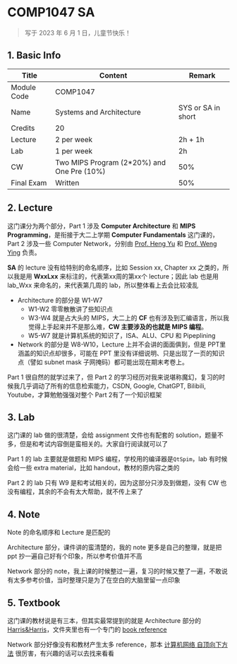 # COMP1047 SA

>   写于 2023 年 6 月 1 日，儿童节快乐！

## 1. Basic Info

| Title       | Content                                    | Remark             |
| ----------- | ------------------------------------------ | ------------------ |
| Module Code | COMP1047                                   |                    |
| Name        | Systems and Architecture                   | SYS or SA in short |
| Credits     | 20                                         |                    |
| Lecture     | 2 per week                                 | 2h + 1h            |
| Lab         | 1 per week                                 | 2h                 |
| CW          | Two MIPS Program (2*20%) and One Pre (10%) | 50%                |
| Final Exam  | Written                                    | 50%                |

## 2. Lecture

这门课分为两个部分，Part 1 涉及 **Computer Architecture** 和 **MIPS Programming**，是衔接于大二上学期 **Computer Fundamentals** 这门课的，Part 2 涉及一些 Computer Network，分别由 [Prof. Heng Yu](https://research.nottingham.edu.cn/en/persons/heng-yu) 和 [Prof. Weng Ying](https://research.nottingham.edu.cn/en/persons/ying-weng) 负责。

**SA** 的 lecture 没有给特别的命名顺序，比如 Session xx, Chapter xx 之类的，所以我是用 **WxxLxx** 来标注的，代表第xx周的第xx个 lecture；因此 lab 也是用 lab_Wxx 来命名的，来代表第几周的 lab，所以整体看上去会比较凌乱

-   Architecture 的部分是 W1-W7
    -   W1-W2 零零散散讲了些知识点
    -   W3-W4 就是占大头的 MIPS，大二上的 **CF** 也有涉及到汇编语言，所以我觉得上手起来并不是那么难，**CW 主要涉及的也就是 MIPS 编程**。
    -   W5-W7 就是计算机系统的知识了，ISA、ALU、CPU 和 Pipeplining
-   Network 的部分是 W8-W10，Lecture 上并不会讲的面面俱到，但是 PPT里涵盖的知识点却很多，可能在 PPT 里没有详细说明、只是出现了一页的知识点（譬如 subnet mask 子网掩码）都可能出现在期末考卷上。

Part 1 很自然的就学过来了，但 Part 2 的学习经历对我来说堪称魔幻，复习的时候我几乎调动了所有的信息检索能力，CSDN, Google, ChatGPT, Bilibili, Youtube，才算勉勉强强对整个 Part 2有了一个知识框架

## 3. Lab

这门课的 lab 做的很清楚，会给 assignment 文件也有配套的 solution，题量不多，但是和考试内容倒是蛮相关的。大家自行阅读就可以了

Part 1 的 lab 主要就是做题和 MIPS 编程，学校用的编译器是`QtSpim`，lab 有时候会给一些 extra material，比如 handout，教材的原内容之类的

Part 2 的 lab 只有 W9 是和考试相关的，因为这部分只涉及到做题，没有 CW 也没有编程，其余的不会有太大帮助，就不传上来了

## 4. Note

Note 的命名顺序和 Lecture 是匹配的

Architecture 部分，课件讲的蛮清楚的，我的 note 更多是自己的整理，就是把 ppt 抄一遍自己好有个印象，所以参考价值并不高

Network 部分的 note，我上课的时候整过一遍，复习的时候又整了一遍，不敢说有太多参考价值，当时整理只是为了在空白的大脑里留一点印象

## 5. Textbook

这门课的教材说是有三本，但其实最常提到的就是 Architecture 部分的 [Harris&Harris](<./Textbook/Digital Design and Computer Architecture.pdf>)，文件夹里也有一个专门的 [book reference](./Textbook/Book-Reference.pdf)

Network 部分好像没有和教材产生太多 reference，那本 [计算机网络 自顶向下方法](https://book.douban.com/subject/36081529/) 很厉害，有兴趣的话可以去找来看看

